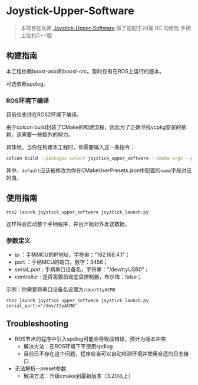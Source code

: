 # Joystick-Upper-Software
> 本项目在队库 [Joystick-Upper-Software](https://github.com/BUPT-RobotTeam/joystick_upper_software) 做了适配于24届 RC 的修改
手柄上位机C++版

## 构建指南

本工程依赖boost-asio和boost-crc。暂时仅有在ROS上运行的版本。

可选依赖spdlog。

### ROS环境下编译

目前仅支持在ROS2环境下编译。

由于colcon build封装了CMake的构建流程，因此为了正确寻找vcpkg安装的依赖，这需要一些额外的努力。

具体地，当你在构建本工程时，你需要输入这一条指令：

```sh
colcon build --packages-select joystick_upper_software --cmake-args --preset=default
```

其中，`default`应该被修改为你在CMakeUserPresets.json中配置的`name`字段对应的值。

## 使用指南

```
ros2 launch joystick_upper_software joystick_launch.py 
```

这样将会启动整个手柄程序，并且开始对外发送数据。

### 参数定义

- ip ：手柄MCU的IP地址，字符串："192.168.4.1"；
- port ：手柄MCU的端口，数字：3456；
- serial_port : 手柄串口设备名，字符串："/dev/ttyUSB0"；
- controller : 是否需要启动底盘控制器，布尔值：false；

示例：你需要将串口设备名设置为`/dev/ttyACM0`

```
ros2 launch joystick_upper_software joystick_launch.py serial_port:="/dev/ttyACM0" 
```


## Troubleshooting

- ROS节点的程序中引入spdlog可能会导致段错误，预计为版本冲突
  - 解决方法：在ROS环境下不使用spdlog
  - 目前已不存在这个问题，程序应当可以自动检测环境并使用合适的日志接口
- 无法解析--preset参数
  - 解决方法：升级cmake到最新版本（3.20以上）
